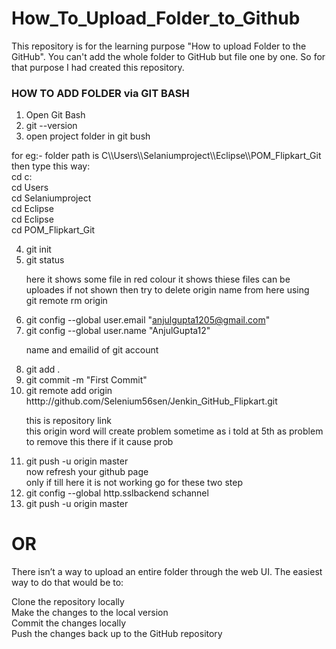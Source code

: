 # How_To_Upload_Folder_to_Github
This repository is for the learning purpose "How to upload Folder to the GitHub". You can't add the whole folder to GitHub but file one by one.  So for that purpose I had created this repository.

<h3>HOW TO ADD FOLDER via GIT BASH</h3>

1. Open Git Bash 
2. git --version
3. open project folder in git bush </br>
  <p>   for eg:- folder path is C\\Users\\Selaniumproject\\Eclipse\\POM_Flipkart_Git   then type this way:</br>
        cd c:</br>
        cd Users</br>
        cd Selaniumproject</br>
        cd Eclipse</br>
        cd Eclipse</br>
        cd POM_Flipkart_Git</p>

4. git init
5. git status</br>
           <p>here it shows some file in red colour it shows thiese files can be uploades
              if not shown then try to delete origin name from here using </br>
                    git remote rm origin</p>
 6. git config --global user.email "anjulgupta1205@gmail.com"
 7. git config --global user.name "AnjulGupta12"</br>
           <p>  name and emailid of git account </p>
 8. git add .
 9. git commit -m "First Commit"
 10. git remote add origin htttp://github.com/Selenium56sen/Jenkin_GitHub_Flipkart.git</br>
    <p>          this is repository link </br>
              this origin word will create problem sometime as i told at 5th as problem to remove this there if it cause prob</p>
 11. git push -u origin master
</br>now refresh your github page
</br>only if till here it is not working go for these two step</br>
12. git config --global http.sslbackend schannel
 13. git push -u origin master

<h1>OR</h1>
There isn’t a way to upload an entire folder through the web UI. The easiest way to do that would be to:

Clone the repository locally</br>
Make the changes to the local version</br>
Commit the changes locally</br>
Push the changes back up to the GitHub repository</br>
